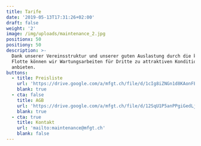 ```yaml
---
title: Tarife
date: '2019-05-13T17:31:26+02:00'
draft: false
weight: '2'
image: /img/uploads/maintenance_2.jpg
positionx: 50
positiony: 50
description: >-
  Dank unserer Vereinsstruktur und unserer guten Auslastung durch die klubeigene
  Flotte können wir Wartungsarbeiten für Dritte zu attraktiven Konditionen
  anbieten.
buttons:
  - title: Preisliste
    url: 'https://drive.google.com/a/mfgt.ch/file/d/1cIg8iZNGn1d8KAonFEtHSo7ltf4vNKAH/view?usp=sharing'
    blank: true
  - cta: false
    title: AGB
    url: 'https://drive.google.com/a/mfgt.ch/file/d/12SqU1P5anPPgiGedLj_wvCsEta5rjngj/view?usp=sharing'
    blank: true
  - cta: true
    title: Kontakt
    url: 'mailto:maintenance@mfgt.ch'
    blank: false
---
```


